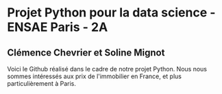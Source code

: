 <h1> Projet Python pour la data science - ENSAE Paris - 2A </h1>

<h2> Clémence Chevrier et Soline Mignot </h2>

Voici le Github réalisé dans le cadre de notre projet Python. Nous nous sommes intéressés aux prix de l'immobilier en France, et plus particulièrement à Paris.
